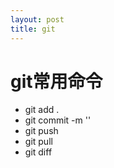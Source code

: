 ```yaml
---
layout: post
title: git
---
```


# git常用命令
- git add .
- git commit -m ''
- git push
- git pull
- git diff
